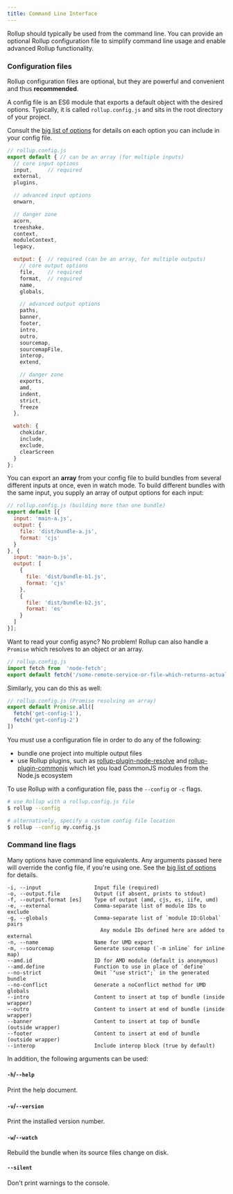 ```yaml
---
title: Command Line Interface
---
```


Rollup should typically be used from the command line. You can provide an optional Rollup configuration file to simplify command line usage and enable advanced Rollup functionality.

### Configuration files

Rollup configuration files are optional, but they are powerful and convenient and thus **recommended**.

A config file is an ES6 module that exports a default object with the desired options. Typically, it is called `rollup.config.js` and sits in the root directory of your project.

Consult the [big list of options](#big-list-of-options) for details on each option you can include in your config file.

```javascript
// rollup.config.js
export default { // can be an array (for multiple inputs)
  // core input options
  input,     // required
  external,
  plugins,

  // advanced input options
  onwarn,

  // danger zone
  acorn,
  treeshake,
  context,
  moduleContext,
  legacy,

  output: {  // required (can be an array, for multiple outputs)
    // core output options
    file,    // required
    format,  // required
    name,
    globals,

    // advanced output options
    paths,
    banner,
    footer,
    intro,
    outro,
    sourcemap,
    sourcemapFile,
    interop,
    extend,

    // danger zone
    exports,
    amd,
    indent,
    strict,
    freeze
  },

  watch: {
    chokidar,
    include,
    exclude,
    clearScreen
  }
};
```

You can export an **array** from your config file to build bundles from several different inputs at once, even in watch mode. To build different bundles with the same input, you supply an array of output options for each input:

```javascript
// rollup.config.js (building more than one bundle)
export default [{
  input: 'main-a.js',
  output: {
    file: 'dist/bundle-a.js',
    format: 'cjs'
  }
}, {
  input: 'main-b.js',
  output: [
    {
      file: 'dist/bundle-b1.js',
      format: 'cjs'
    },
    {
      file: 'dist/bundle-b2.js',
      format: 'es'
    }
  ]
}];
```

Want to read your config async? No problem! Rollup can also handle a `Promise` which resolves to an object or an array.

```javascript
// rollup.config.js
import fetch from  'node-fetch';
export default fetch('/some-remote-service-or-file-which-returns-actual-config');
```

Similarly, you can do this as well:

```javascript
// rollup.config.js (Promise resolving an array)
export default Promise.all([
  fetch('get-config-1'),
  fetch('get-config-2')
])
```

You *must* use a configuration file in order to do any of the following:

- bundle one project into multiple output files
- use Rollup plugins, such as [rollup-plugin-node-resolve](https://github.com/rollup/rollup-plugin-node-resolve) and [rollup-plugin-commonjs](https://github.com/rollup/rollup-plugin-commonjs) which let you load CommonJS modules from the Node.js ecosystem

To use Rollup with a configuration file, pass the `--config` or `-c` flags.

```bash
# use Rollup with a rollup.config.js file
$ rollup --config

# alternatively, specify a custom config file location
$ rollup --config my.config.js
```

### Command line flags

Many options have command line equivalents. Any arguments passed here will override the config file, if you're using one. See the [big list of options](#big-list-of-options) for details.

```
-i, --input                 Input file (required)
-o, --output.file           Output (if absent, prints to stdout)
-f, --output.format [es]    Type of output (amd, cjs, es, iife, umd)
-e, --external              Comma-separate list of module IDs to exclude
-g, --globals               Comma-separate list of `module ID:Global` pairs
                              Any module IDs defined here are added to external
-n, --name                  Name for UMD export
-m, --sourcemap             Generate sourcemap (`-m inline` for inline map)
--amd.id                    ID for AMD module (default is anonymous)
--amd.define                Function to use in place of `define`
--no-strict                 Omit `"use strict";` in the generated bundle
--no-conflict               Generate a noConflict method for UMD globals
--intro                     Content to insert at top of bundle (inside wrapper)
--outro                     Content to insert at end of bundle (inside wrapper)
--banner                    Content to insert at top of bundle (outside wrapper)
--footer                    Content to insert at end of bundle (outside wrapper)
--interop                   Include interop block (true by default)
```

In addition, the following arguments can be used:

#### `-h`/`--help`

Print the help document.

#### `-v`/`--version`

Print the installed version number.

#### `-w`/`--watch`

Rebuild the bundle when its source files change on disk.

#### `--silent`

Don't print warnings to the console.
